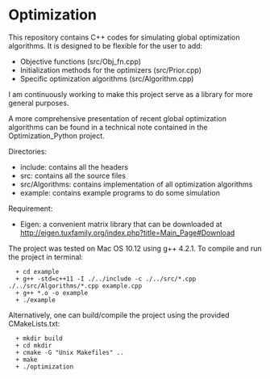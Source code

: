# Optimization

This repository contains C++ codes for simulating global optimization algorithms. 
It is designed to be flexible for the user to add:
  + Objective functions (src/Obj_fn.cpp)
  + Initialization methods for the optimizers (src/Prior.cpp)
  + Specific optimization algorithms (src/Algorithm.cpp)

I am continuously working to make this project serve as a library for more general purposes. 

A more comprehensive presentation of recent global optimization algorithms can be found in a technical note contained in the Optimization_Python project. 


Directories:
  + include: contains all the headers
  + src: contains all the source files
  + src/Algorithms: contains implementation of all optimization algorithms
  + example: contains example programs to do some simulation
 
Requirement:
  + Eigen: a convenient matrix library that can be downloaded at http://eigen.tuxfamily.org/index.php?title=Main_Page#Download
 
The project was tested on Mac OS 10.12 using g++ 4.2.1. 
To compile and run the project in terminal: 
```
  + cd example
  + g++ -std=c++11 -I ./../include -c ./../src/*.cpp ./../src/Algorithms/*.cpp example.cpp
  + g++ *.o -o example
  + ./example
```

Alternatively, one can build/compile the project using the provided CMakeLists.txt:
```
  + mkdir build
  + cd mkdir 
  + cmake -G "Unix Makefiles" .. 
  + make 
  + ./optimization 
```
